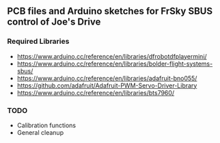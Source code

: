 ## PCB files and Arduino sketches for FrSky SBUS control of Joe's Drive

### Required Libraries
* https://www.arduino.cc/reference/en/libraries/dfrobotdfplayermini/
* https://www.arduino.cc/reference/en/libraries/bolder-flight-systems-sbus/
* https://www.arduino.cc/reference/en/libraries/adafruit-bno055/
* https://github.com/adafruit/Adafruit-PWM-Servo-Driver-Library
* https://www.arduino.cc/reference/en/libraries/bts7960/

### TODO
* Calibration functions
* General cleanup